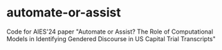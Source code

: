 # automate-or-assist
 Code for AIES'24 paper "Automate or Assist? The Role of Computational Models in Identifying Gendered Discourse in US Capital Trial Transcripts" 
